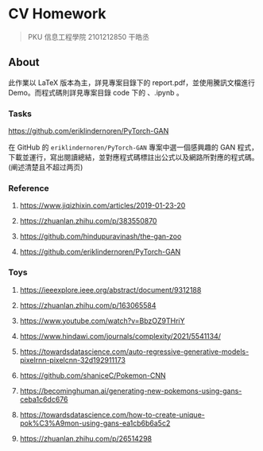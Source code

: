 # CV Homework

> PKU 信息工程學院 2101212850 干皓丞

## About

此作業以 LaTeX 版本為主，詳見專案目錄下的 report.pdf，並使用騰訊文檔進行 Demo。而程式碼則詳見專案目錄 code 下的 、.ipynb 。


### Tasks

https://github.com/eriklindernoren/PyTorch-GAN

在 GitHub 的 `eriklindernoren/PyTorch-GAN` 專案中選一個感興趣的 GAN 程式，下載並運行，寫出閱讀總結，並對應程式碼標註出公式以及網路所對應的程式碼。(阐述清楚且不超过两页)


### Reference

1. https://www.jiqizhixin.com/articles/2019-01-23-20

2. https://zhuanlan.zhihu.com/p/383550870

3. https://github.com/hindupuravinash/the-gan-zoo

4. https://github.com/eriklindernoren/PyTorch-GAN


### Toys

1. https://ieeexplore.ieee.org/abstract/document/9312188

2. https://zhuanlan.zhihu.com/p/163065584

3. https://www.youtube.com/watch?v=BbzOZ9THriY

4. https://www.hindawi.com/journals/complexity/2021/5541134/

5. https://towardsdatascience.com/auto-regressive-generative-models-pixelrnn-pixelcnn-32d192911173

6. https://github.com/shaniceC/Pokemon-CNN

7. https://becominghuman.ai/generating-new-pokemons-using-gans-ceba1c6dc676

8. https://towardsdatascience.com/how-to-create-unique-pok%C3%A9mon-using-gans-ea1cb6b6a5c2

9. https://zhuanlan.zhihu.com/p/26514298


